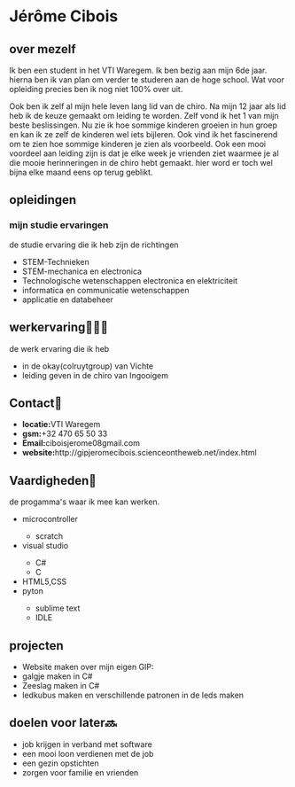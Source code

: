 # Jérôme Cibois
## over mezelf
Ik ben een student in het VTI Waregem. Ik ben bezig aan mijn 6de jaar. hierna ben ik van plan om verder te studeren aan de hoge school.
Wat voor opleiding precies ben ik nog niet 100% over uit.

Ook ben ik zelf al mijn hele leven lang lid van de chiro. Na mijn 12 jaar als lid heb ik de keuze gemaakt om leiding te worden.
Zelf vond ik het 1 van mijn beste beslissingen. Nu zie ik hoe sommige kinderen groeien in hun groep en kan ik ze zelf de kinderen wel iets bijleren.
Ook vind ik het fascinerend om te zien hoe sommige kinderen je zien als voorbeeld. Ook een mooi voordeel aan leiding zijn is dat je elke week je vrienden ziet waarmee je al die mooie herinneringen in de chiro hebt gemaakt. hier word er toch wel bijna elke maand eens op terug geblikt.
## opleidingen
<h3>mijn studie ervaringen</h3>
de studie ervaring die ik heb zijn de richtingen
<ul>
  <li>STEM-Technieken</li>
  <li>STEM-mechanica en electronica</li>
  <li>Technologische wetenschappen electronica en elektriciteit</li>
  <li>informatica en communicatie wetenschappen</li>
  <li>applicatie en databeheer</li>
</ul>

## werkervaring👷🏾‍♀️
de werk ervaring die ik heb
<ul>
  <li>in de okay(colruytgroup) van Vichte</li>
  <li>leiding geven in de chiro van Ingooigem</li>
</ul>

## Contact📱
<ul>
  <li><strong>locatie:</strong>VTI Waregem</li>
  <li><strong>gsm:</strong>+32 470 65 50 33</li>
  <li><strong>Email:</strong>ciboisjerome08gmail.com</li>
  <li><strong>website:</strong>http://gipjeromecibois.scienceontheweb.net/index.html</li>
</ul>

## Vaardigheden💪
de progamma's waar ik mee kan werken.
<ul>
  <li>microcontroller</li>
  <ul>
    <li>scratch</li>
  </ul>
  <li>visual studio</li>
  <ul>
    <li>C#</li>
    <li>C</li>
  </ul>
  <li>HTML5,CSS</li>
  <li>pyton</li>
  <ul>
    <li>sublime text</li>
    <li>IDLE</li>
  </ul>
</ul>

## projecten
<ul>
  <li>Website maken over mijn eigen GIP:</li>
  <li>galgje maken in C#</li>
  <li>Zeeslag maken in C#</li>
  <li>ledkubus maken en verschillende patronen in de leds maken</li>
</ul>

## doelen voor later🔜
 <ul>
   <li>job krijgen in verband met software</li>
   <li>een mooi loon verdienen met de job</li>
   <li>een gezin opstichten</li>
   <li>zorgen voor familie en vrienden</li>
 </ul>
